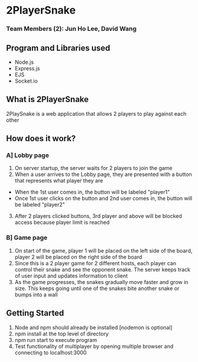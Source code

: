 # 2PlayerSnake

### Team Members (2): Jun Ho Lee, David Wang

## Program and Libraries used
* Node.js
* Express.js
* EJS
* Socket.io

## What is 2PlayerSnake
2PlaySnake is a web application that allows 2 players to play against each other

## How does it work?
### A] Lobby page
1. On server startup, the server waits for 2 players to join the game
2. When a user arrives to the Lobby page, they are presented with a button that represents what player they are
* When the 1st user comes in, the button will be labeled "player1"
* Once 1st user clicks on the button and 2nd user comes in, the button will be labeled "player2"
3. After 2 players clicked buttons, 3rd player and above will be blocked access because player limit is reached

### B] Game page
1. On start of the game, player 1 will be placed on the left side of the board,
player 2 will be placed on the right side of the board
2. Since this is a 2 player game for 2 different hosts, each player can control their snake and 
see the opponent snake. The server keeps track of user input and updates information to client
3. As the game progresses, the snakes gradually move faster and grow in size. This keeps going until one of the snakes bite another snake or bumps into a wall

## Getting Started
1. Node and npm should already be installed [nodemon is optional]
2. npm install at the top level of directory
3. npm run start to execute program
4. Test functionality of multiplayer by opening multiple browser and connecting to localhost:3000
